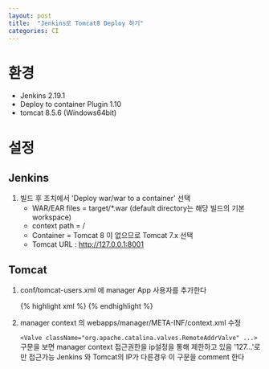 ```yaml
---
layout: post
title:  "Jenkins로 Tomcat8 Deploy 하기"
categories: CI
---
```


# 환경
* Jenkins 2.19.1
* Deploy to container Plugin 1.10
* tomcat 8.5.6 (Windows64bit)

# 설정

## Jenkins
1. 빌드 후 조치에서 'Deploy war/war to a container' 선택
   * WAR/EAR files = target/*.war  (default directory는 해당 빌드의 기본 workspace)
   * context path = /
   * Container  = Tomcat 8 이 없으므로 Tomcat 7.x 선택
   * Tomcat URL : http://127.0.0.1:8001


## Tomcat
1. conf/tomcat-users.xml 에 manager App 사용자를 추가한다 

    {% highlight xml %}
        <tomcat-users>
            <user username="tomcat" password="비밀번호" roles="manager-gui"/>
           <user username="jenkins" password="비밀번호" roles="manager-script"/>
        </tomcat-users>
    {% endhighlight %}
    
2. manager context 의 webapps/manager/META-INF/context.xml 수정

    `<Valve className="org.apache.catalina.valves.RemoteAddrValve" ...>` 구문을 보면 manager context 접근권한을 ip설정을 통해 제한하고 있음 '127...'로만 접근가능
    Jenkins 와 Tomcat의 IP가 다른경우 이 구문을 comment 한다
   